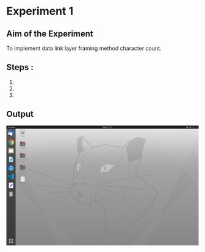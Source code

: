 # Experiment 1

## Aim of the Experiment
To implement data link layer framing method character count.

## Steps :
1.
2.
3.

## Output 
![output](sample.png)
